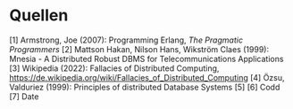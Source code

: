 # Quellen
[1] Armstrong, Joe (2007): Programming Erlang, *The Pragmatic Programmers*
[2] Mattson Hakan, Nilson Hans, Wikström Claes (1999): Mnesia - A Distributed Robust DBMS for Telecommunications Applications
[3] Wikipedia (2022): Fallacies of Distributed Computing, https://de.wikipedia.org/wiki/Fallacies_of_Distributed_Computing
[4] Özsu, Valduriez (1999): Principles of distributed Database Systems
[5]
[6] Codd
[7] Date
